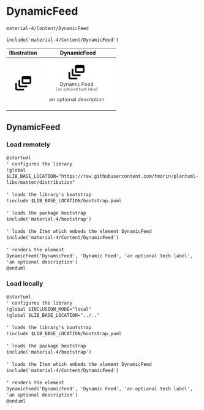 # DynamicFeed


```text
material-4/Content/DynamicFeed
```

```text
include('material-4/Content/DynamicFeed')
```



| Illustration | DynamicFeed |
| :---: | :---: |
| ![illustration for Illustration](../../material-4/Content/DynamicFeed.png) | ![illustration for DynamicFeed](../../material-4/Content/DynamicFeed.Local.png) |




## DynamicFeed

### Load remotely
```plantuml
@startuml
' configures the library
!global $LIB_BASE_LOCATION="https://raw.githubusercontent.com/tmorin/plantuml-libs/master/distribution"

' loads the library's bootstrap
!include $LIB_BASE_LOCATION/bootstrap.puml

' loads the package bootstrap
include('material-4/bootstrap')

' loads the Item which embeds the element DynamicFeed
include('material-4/Content/DynamicFeed')

' renders the element
DynamicFeed('DynamicFeed', 'Dynamic Feed', 'an optional tech label', 'an optional description')
@enduml
```

### Load locally
```plantuml
@startuml
' configures the library
!global $INCLUSION_MODE="local"
!global $LIB_BASE_LOCATION="../.."

' loads the library's bootstrap
!include $LIB_BASE_LOCATION/bootstrap.puml

' loads the package bootstrap
include('material-4/bootstrap')

' loads the Item which embeds the element DynamicFeed
include('material-4/Content/DynamicFeed')

' renders the element
DynamicFeed('DynamicFeed', 'Dynamic Feed', 'an optional tech label', 'an optional description')
@enduml
```

